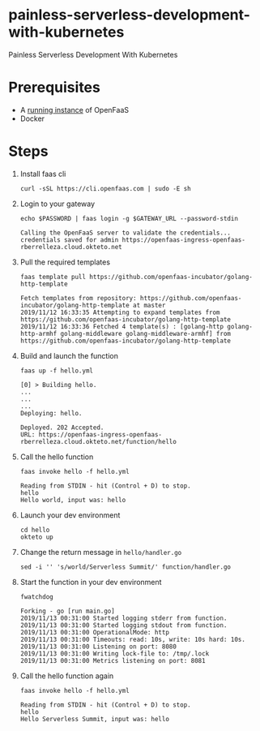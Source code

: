 # painless-serverless-development-with-kubernetes
Painless Serverless Development With Kubernetes

# Prerequisites
- A [running instance](https://docs.openfaas.com/deployment/kubernetes/) of OpenFaaS
- Docker

# Steps
1. Install faas cli

    ```
    curl -sSL https://cli.openfaas.com | sudo -E sh
    ```

1. Login to your gateway

    ```
    echo $PASSWORD | faas login -g $GATEWAY_URL --password-stdin
    ```
    
    ```
    Calling the OpenFaaS server to validate the credentials...
    credentials saved for admin https://openfaas-ingress-openfaas-rberrelleza.cloud.okteto.net
    ```

1. Pull the required templates
    ```
    faas template pull https://github.com/openfaas-incubator/golang-http-template
    ```

    ```
    Fetch templates from repository: https://github.com/openfaas-incubator/golang-http-template at master
    2019/11/12 16:33:35 Attempting to expand templates from https://github.com/openfaas-incubator/golang-http-template
    2019/11/12 16:33:36 Fetched 4 template(s) : [golang-http golang-http-armhf golang-middleware golang-middleware-armhf] from https://github.com/openfaas-incubator/golang-http-template
    ```
1. Build and launch the function

    ```
    faas up -f hello.yml
    ```

    ```
    [0] > Building hello.
    ...
    ...
    ...
    Deploying: hello.

    Deployed. 202 Accepted.
    URL: https://openfaas-ingress-openfaas-rberrelleza.cloud.okteto.net/function/hello
    ```

1. Call the hello function

    ```
    faas invoke hello -f hello.yml
    ```

    ```
    Reading from STDIN - hit (Control + D) to stop.
    hello
    Hello world, input was: hello
    ```


1. Launch your dev environment

    ```
    cd hello
    okteto up
    ```

1. Change the return message in `hello/handler.go`
    
    ```
    sed -i '' 's/world/Serverless Summit/' function/handler.go
    ```

1. Start the function in your dev environment

    ```
    fwatchdog
    ```
    
    ```
    Forking - go [run main.go]
    2019/11/13 00:31:00 Started logging stderr from function.
    2019/11/13 00:31:00 Started logging stdout from function.
    2019/11/13 00:31:00 OperationalMode: http
    2019/11/13 00:31:00 Timeouts: read: 10s, write: 10s hard: 10s.
    2019/11/13 00:31:00 Listening on port: 8080
    2019/11/13 00:31:00 Writing lock-file to: /tmp/.lock
    2019/11/13 00:31:00 Metrics listening on port: 8081
    ```

1. Call the hello function again

    ```
    faas invoke hello -f hello.yml
    ```

    ```
    Reading from STDIN - hit (Control + D) to stop.
    hello
    Hello Serverless Summit, input was: hello
    ```

